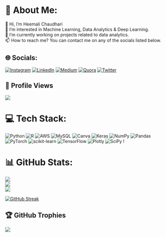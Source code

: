 # 💫 About Me:
👋 Hi, I’m Heemali Chaudhari <br>👀 I’m interested in Machine Learning, Data Analytics & Deep Learning.<br>🌱 I’m currently working on projects related to data analytics.<br>📫 How to reach me? You can contact me on any of the socials listed below.


## 🌐 Socials:
[![Instagram](https://img.shields.io/badge/Instagram-%23E4405F.svg?logo=Instagram&logoColor=white)](https://instagram.com/@theheemalichaudhari) [![LinkedIn](https://img.shields.io/badge/LinkedIn-%230077B5.svg?logo=linkedin&logoColor=white)](https://linkedin.com/in/@theheemalichaudhari) [![Medium](https://img.shields.io/badge/Medium-12100E?logo=medium&logoColor=white)](https://medium.com/@@theheemalichaudhari) [![Quora](https://img.shields.io/badge/Quora-%23B92B27.svg?logo=Quora&logoColor=white)](https://quora.com/profile/Heemali) [![Twitter](https://img.shields.io/badge/Twitter-%231DA1F2.svg?logo=Twitter&logoColor=white)](https://twitter.com/@theheemalic) 

## 👀 Profile Views
![](https://komarev.com/ghpvc/?username=theheemalichaudhari&style=plastic&color=blueviolet&label=PROFILE+VIEWS)

# 💻 Tech Stack:
![Python](https://img.shields.io/badge/python-3670A0?style=plastic&logo=python&logoColor=ffdd54) ![R](https://img.shields.io/badge/r-%23276DC3.svg?style=plastic&logo=r&logoColor=white) ![AWS](https://img.shields.io/badge/AWS-%23FF9900.svg?style=plastic&logo=amazon-aws&logoColor=white) ![MySQL](https://img.shields.io/badge/mysql-%2300f.svg?style=plastic&logo=mysql&logoColor=white) ![Canva](https://img.shields.io/badge/Canva-%2300C4CC.svg?style=plastic&logo=Canva&logoColor=white) ![Keras](https://img.shields.io/badge/Keras-%23D00000.svg?style=plastic&logo=Keras&logoColor=white) ![NumPy](https://img.shields.io/badge/numpy-%23013243.svg?style=plastic&logo=numpy&logoColor=white) ![Pandas](https://img.shields.io/badge/pandas-%23150458.svg?style=plastic&logo=pandas&logoColor=white) ![PyTorch](https://img.shields.io/badge/PyTorch-%23EE4C2C.svg?style=plastic&logo=PyTorch&logoColor=white) ![scikit-learn](https://img.shields.io/badge/scikit--learn-%23F7931E.svg?style=plastic&logo=scikit-learn&logoColor=white) ![TensorFlow](https://img.shields.io/badge/TensorFlow-%23FF6F00.svg?style=plastic&logo=TensorFlow&logoColor=white) ![Plotly](https://img.shields.io/badge/Plotly-%233F4F75.svg?style=plastic&logo=plotly&logoColor=white) ![SciPy](https://img.shields.io/badge/SciPy-%230C55A5.svg?style=plastic&logo=scipy&logoColor=%white) !

# 📊 GitHub Stats:
![](https://github-readme-stats.vercel.app/api?username=theheemalichaudhari&theme=algolia&hide_border=false&include_all_commits=true&count_private=true)<br/>
![](https://github-readme-streak-stats.herokuapp.com/?user=theheemalichaudhari&theme=algolia&hide_border=false)<br/>
![](https://github-readme-stats.vercel.app/api/top-langs/?username=theheemalichaudhari&theme=algolia&hide_border=false&include_all_commits=true&count_private=true&layout=compact)

[![GitHub Streak](https://streak-stats.demolab.com/?user=theheemalichaudhari)](https://git.io/streak-stats)

## 🏆 GitHub Trophies
![](https://github-profile-trophy.vercel.app/?username=theheemalichaudhari&theme=onedark&no-frame=true&no-bg=true&margin-w=4)
